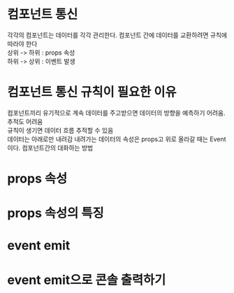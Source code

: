 
# 컴포넌트 통신   
각각의 컴포넌트는 데이터를 각각 관리한다. 컴포넌트 간에 데이터를 교환하려면 규칙에 따라야 한다   
상위 -> 하위 : props 속성   
하위 -> 상위 : 이벤트 발생   
   
# 컴포넌트 통신 규칙이 필요한 이유   
컴포넌트끼리 유기적으로 계속 데이터를 주고받으면 데이터의 방향을 예측하기 어려움. 추적도 어려움   
규칙이 생기면 데이터 흐름 추적할 수 있음     
데이터는 아래로만 내려감 내려가는 데이터의 속성은 props고 위로 올라갈 때는 Event이다. 컴포넌트간의 대화하는 방법
   
# props 속성   

# props 속성의 특징   

# event emit   

# event emit으로 콘솔 출력하기
